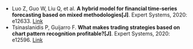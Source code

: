 * Luo Z, Guo W, Liu Q, et al. <b>A hybrid model for financial time‐series forecasting based on mixed methodologies[J]</b>. Expert Systems, 2020: e12633. [Link](https://onlinelibrary.wiley.com/doi/abs/10.1111/exsy.12633)
* Tsinaslanidis P, Guijarro F. <b>What makes trading strategies based on chart pattern recognition profitable?[J]</b>. Expert Systems, 2020: e12596. [Link](https://onlinelibrary.wiley.com/doi/full/10.1111/exsy.12596)